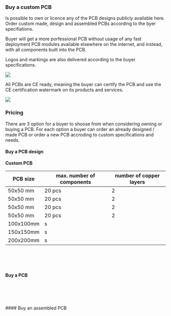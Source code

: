 ### Buy a custom PCB
Is possible to own or licence any of the PCB designs publicly available here. Order custom made, design and assembled PCBs according to the byer specifiations.

Buyer will get a more porfessional PCB without usage of any fast deployment PCB modules available elsewhere on the internet, and instead, with all components built into the PCB.  

Logos and markings are also delivered according to the buyer specifications.

![](https://github.com/aeonSolutions/PCB-Prototyping-Catalogue/blob/main/certified%20logos.png)

All PCBs are CE ready, meaning the buyer can certify the PCB and use the CE certification watermark on its products and services. 

![](https://github.com/aeonSolutions/PCB-Prototyping-Catalogue/blob/main/ownApcb.png)

### Pricing
There are 3 option for a buyer to shoose from when considering owning or buying a PCB. For each option a buyer can order an already designed / made PCB or order a new PCB accroding to custom specifications and needs.

#### Buy a PCB design 

**Custom PCB**

| PCB size  | max. number of components | number of copper layers |
|-----------|---------------------------|-------------------------|
| 50x50 mm  | 20 pcs                    |  2                      |
| 50x50 mm  | 20 pcs                    |  2                      |
| 50x50 mm  | 20 pcs                    |  2                      |
| 50x50 mm  | 20 pcs                    |  2                      |
| 100x100mm | s                         |                         |
| 150x150mm | s                         |                         |
| 200x200mm | s                         |                         |


<br />
<br />
<br />

#### Buy a PCB  

|  |  |
|-------------|------|


<br />
<br />
<br />
#### Buy an assembled PCB

|  |  |
|-------------|------|


<br />
<br />
<br />
